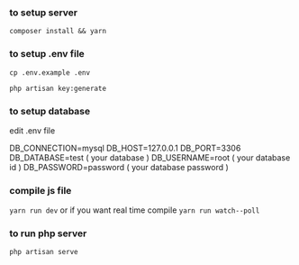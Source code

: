 ### to setup server

```composer install && yarn```

### to setup .env file

```cp .env.example .env```

```php artisan key:generate```

### to setup database

edit .env file

DB_CONNECTION=mysql
DB_HOST=127.0.0.1
DB_PORT=3306
DB_DATABASE=test ( your database ) 
DB_USERNAME=root ( your database id )
DB_PASSWORD=password ( your database password )

### compile js file

```yarn run dev```
or if you want real time compile
```yarn run watch--poll```

### to run php server

```php artisan serve```
